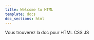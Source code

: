 ```yaml
---
title: Welcome to HTML
template: docs
doc_sections: html
---
```


Vous trouverez la doc pour HTML CSS JS